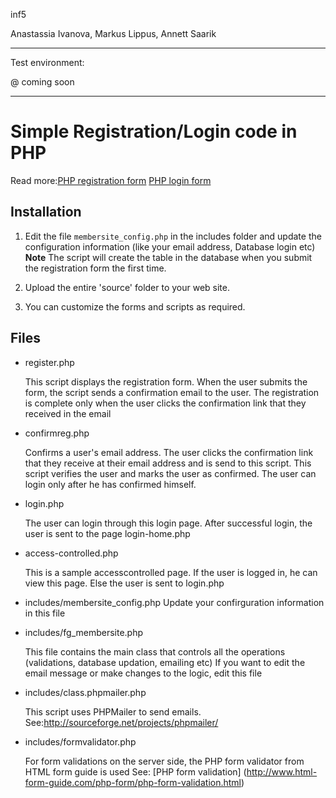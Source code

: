 inf5

Anastassia Ivanova, Markus Lippus, Annett Saarik

---------------------------------------------------------------------------------------------------------------------

Test environment:

@ coming soon

---------------------------------------------------------------------------------------------------------------------


# Simple Registration/Login code in PHP

Read more:[PHP registration form](http://www.html-form-guide.com/php-form/php-registration-form.html) [PHP login form](http://www.html-form-guide.com/php-form/php-login-form.html)

## Installation

1. Edit the file `membersite_config.php` in the includes folder and update the configuration information (like your email address, Database login etc)
    **Note**
    The script will create the table in the database when you submit the registration form the first time. 

2. Upload the entire 'source' folder  to your web site. 
    
3. You can customize the forms and scripts as required.

## Files

* register.php 

    This script displays the registration form. When the user submits the form,
the script sends a confirmation email to the user. The registration is complete only when
the user clicks the confirmation link that they received in the email

* confirmreg.php

    Confirms a user's email address. The user clicks the confirmation link that they receive at their email address and is send to this script. This script verifies the user and  marks the user as confirmed. The user can login only after he has confirmed himself.

* login.php

    The user can login through this login page. After successful login, the user is sent to the page login-home.php
    
* access-controlled.php

    This is a sample accesscontrolled page. If the user is logged in, he can view this page. Else the user is 
sent to login.php
    
* includes/membersite_config.php
    Update your confirguration information in this file
    
* includes/fg_membersite.php

    This file contains the main class that controls all the operations (validations, database updation, emailing etc)
If you want to edit the email message or make changes to the logic, edit this file
    
* includes/class.phpmailer.php

    This script uses PHPMailer to send emails. See:http://sourceforge.net/projects/phpmailer/ 
    
* includes/formvalidator.php    

    For form validations on the server side, the PHP form validator from HTML form guide is used See: [PHP form validation] (http://www.html-form-guide.com/php-form/php-form-validation.html)
    

